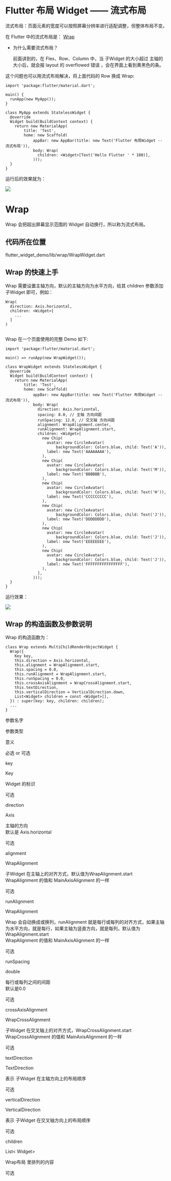 # Flutter 布局 Widget —— 流式布局

流式布局：页面元素的宽度可以按照屏幕分辨率进行适配调整，但整体布局不变。

在 Flutter 中的流式布局是： [Wrap](https://docs.flutter.io/flutter/widgets/Wrap-class.html)

*   为什么需要流式布局？
    
    前面讲到的，在 Flex、Row、Column 中，当 子Widget 的大小超过 主轴的大小后，就会报 layout 的 overflowed 错误 ，会在界面上看到黄黑色的条。
    

这个问题也可以用流式布局解决，将上面代码的 Row 换成 Wrap:

```
import 'package:flutter/material.dart';

main() {
  runApp(new MyApp());
}

class MyApp extends StatelessWidget {
  @override
  Widget build(BuildContext context) {
    return new MaterialApp(
        title: 'Test',
        home: new Scaffold(
            appBar: new AppBar(title: new Text('Flutter 布局Widget -- 流式布局')),
            body: Wrap(
              children: <Widget>[Text('Hello Flutter ' * 100)],
            )));
  }
}

```

运行后的效果就为：

![](https://user-gold-cdn.xitu.io/2019/4/9/16a00277ff1f9ad0?w=836&h=950&f=jpeg&s=317364)

# Wrap

Wrap 会把超出屏幕显示范围的 Widget 自动换行，所以称为流式布局。

## 代码所在位置

flutter\_widget\_demo/lib/wrap/WrapWidget.dart

## Wrap 的快速上手

Wrap 需要设置主轴方向，默认的主轴方向为水平方向，给其 children 参数添加 子Widget 即可，例如：

```
Wrap(
  direction: Axis.horizontal,
  children: <Widget>[
    ...
  ]
)


```

Wrap 在一个页面使用的完整 Demo 如下:

```
import 'package:flutter/material.dart';

main() => runApp(new WrapWidget());

class WrapWidget extends StatelessWidget {
  @override
  Widget build(BuildContext context) {
    return new MaterialApp(
        title: 'Test',
        home: new Scaffold(
            appBar: new AppBar(title: new Text('Flutter 布局Widget -- 流式布局')),
            body: Wrap(
              direction: Axis.horizontal,
              spacing: 8.0, // 主轴 方向间距
              runSpacing: 12.0, // 交叉轴 方向间距
              alignment: WrapAlignment.center,
              runAlignment: WrapAlignment.start,
              children: <Widget>[
                new Chip(
                  avatar: new CircleAvatar(
                      backgroundColor: Colors.blue, child: Text('A')),
                  label: new Text('AAAAAAAA'),
                ),
                new Chip(
                  avatar: new CircleAvatar(
                      backgroundColor: Colors.blue, child: Text('M')),
                  label: new Text('BBBBBB'),
                ),
                new Chip(
                  avatar: new CircleAvatar(
                      backgroundColor: Colors.blue, child: Text('H')),
                  label: new Text('CCCCCCCCC'),
                ),
                new Chip(
                  avatar: new CircleAvatar(
                      backgroundColor: Colors.blue, child: Text('J')),
                  label: new Text('DDDDDDDD'),
                ),
                new Chip(
                  avatar: new CircleAvatar(
                      backgroundColor: Colors.blue, child: Text('J')),
                  label: new Text('EEEEEEEE'),
                ),
                new Chip(
                  avatar: new CircleAvatar(
                      backgroundColor: Colors.blue, child: Text('J')),
                  label: new Text('FFFFFFFFFFFFFFFF'),
                ),
              ],
            )));
  }
}

```

运行效果：

![](https://user-gold-cdn.xitu.io/2019/4/9/16a002845670f9aa?w=860&h=668&f=jpeg&s=85897)

## Wrap 的构造函数及参数说明

Wrap 的构造函数为：

```
class Wrap extends MultiChildRenderObjectWidget {
  Wrap({
    Key key,
    this.direction = Axis.horizontal,
    this.alignment = WrapAlignment.start,
    this.spacing = 0.0,
    this.runAlignment = WrapAlignment.start,
    this.runSpacing = 0.0,
    this.crossAxisAlignment = WrapCrossAlignment.start,
    this.textDirection,
    this.verticalDirection = VerticalDirection.down,
    List<Widget> children = const <Widget>[],
  }) : super(key: key, children: children);
  ...
}

```

参数名字

参数类型

意义

必选 or 可选

key

Key

Widget 的标识

可选

direction

Axis

主轴的方向  
默认是 Axis.horizontal

可选

alignment

WrapAlignment

子Widget 在主轴上的对齐方式，默认值为WrapAlignment.start  
WrapAlignment 的值和 MainAxisAlignment 的一样

可选

runAlignment

WrapAlignment

Wrap 会自动换成或换列，runAlignment 就是每行或每列的对齐方式，如果主轴为水平方向，就是每行，如果主轴为竖直方向，就是每列，默认值为WrapAlignment.start  
WrapAlignment 的值和 MainAxisAlignment 的一样

可选

runSpacing

double

每行或每列之间的间距  
默认是0.0

可选

crossAxisAlignment

WrapCrossAlignment

子Widget 在交叉轴上的对齐方式，WrapCrossAlignment.start  
WrapCrossAlignment 的值和 MainAxisAlignment 的一样

可选

textDirection

TextDirection

表示 子Widget 在主轴方向上的布局顺序

可选

verticalDirection

VerticalDirection

表示 子Widget 在交叉轴方向上的布局顺序

可选

children

List< Widget>

Wrap布局 里排列的内容

可选